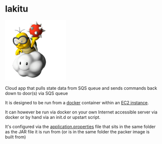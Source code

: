 # lakitu

![Lakitu](Lakitu.png)

Cloud app that pulls state data from SQS queue and sends commands back down to door(s) via SQS queue

It is designed to be run from a [docker](https://github.com/aaronzirbes/docker-lakitu) container within an [EC2 instance](https://github.com/aaronzirbes/packer-lakitu).

It can however be run via docker on your own Internet accessible server via docker or by hand via an init.d or upstart script.

It's configured via the [application.properties](application.properties.sample) file that sits in the same folder as the JAR file it is run from (or is in the same folder the packer image is built from)


